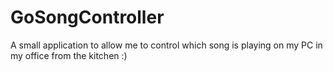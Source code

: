# GoSongController

A small application to allow me to control which song is playing on my PC in my office from the kitchen :)
